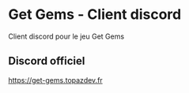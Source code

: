 # Get Gems - Client **discord**

Client discord pour le jeu Get Gems

## Discord officiel
https://get-gems.topazdev.fr
